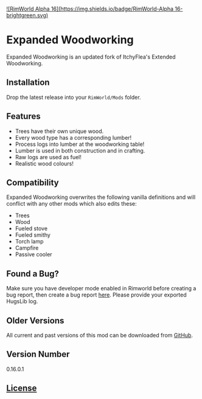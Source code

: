 [![RimWorld Alpha 16](https://img.shields.io/badge/RimWorld-Alpha 16-brightgreen.svg)](http://rimworldgame.com/)

# Expanded Woodworking
Expanded Woodworking is an updated fork of ItchyFlea's Extended Woodworking.

## Installation
Drop the latest release into your `RimWorld/Mods` folder.

## Features
- Trees have their own unique wood.
- Every wood type has a corresponding lumber!
- Process logs into lumber at the woodworking table!
- Lumber is used in both construction and in crafting.
- Raw logs are used as fuel!
- Realistic wood colours!

## Compatibility
Expanded Woodworking overwrites the following vanilla definitions and will conflict with any other mods which also edits these:

- Trees
- Wood
- Fueled stove
- Fueled smithy
- Torch lamp
- Campfire
- Passive cooler

## Found a Bug?
Make sure you have developer mode enabled in Rimworld before creating a bug report, then create a bug report [here](https://github.com/Qwynn/ExpandedWoodworking/issues). Please provide your exported HugsLib log.

## Older Versions
All current and past versions of this mod can be downloaded from [GitHub](https://github.com/Qwynn/ExpandedWoodworking/releases).

## Version Number
0.16.0.1

## [License](https://creativecommons.org/licenses/by-nc-sa/4.0/)
